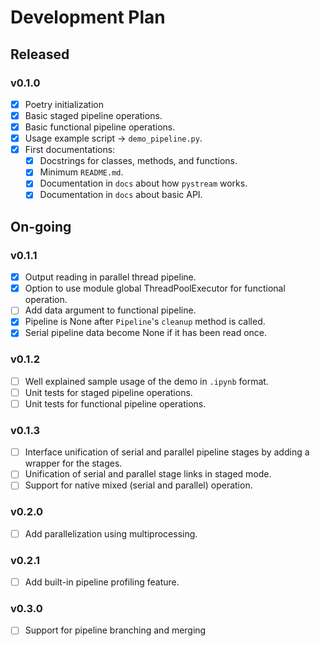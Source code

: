 # Development Plan

## Released

### v0.1.0

- [x] Poetry initialization
- [x] Basic staged pipeline operations.
- [x] Basic functional pipeline operations.
- [x] Usage example script -> `demo_pipeline.py`.
- [x] First documentations:
  - [x] Docstrings for classes, methods, and functions.
  - [x] Minimum `README.md`.
  - [x] Documentation in `docs` about how `pystream` works.
  - [x] Documentation in `docs` about basic API.

## On-going

### v0.1.1

- [x] Output reading in parallel thread pipeline.
- [x] Option to use module global ThreadPoolExecutor for functional operation.
- [ ] Add data argument to functional pipeline.
- [x] Pipeline is None after `Pipeline`'s `cleanup` method is called.
- [x] Serial pipeline data become None if it has been read once.

### v0.1.2

- [ ] Well explained sample usage of the demo in `.ipynb` format.
- [ ] Unit tests for staged pipeline operations.
- [ ] Unit tests for functional pipeline operations.

### v0.1.3

- [ ] Interface unification of serial and parallel pipeline stages by adding a wrapper for the stages.
- [ ] Unification of serial and parallel stage links in staged mode.
- [ ] Support for native mixed (serial and parallel) operation.

### v0.2.0

- [ ] Add parallelization using multiprocessing.

### v0.2.1

- [ ] Add built-in pipeline profiling feature.

### v0.3.0

- [ ] Support for pipeline branching and merging
